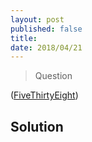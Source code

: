 ```yaml
---
layout: post
published: false
title: 
date: 2018/04/21
---
```


>Question

<!--more-->

([FiveThirtyEight](URL))

## Solution

<br>
